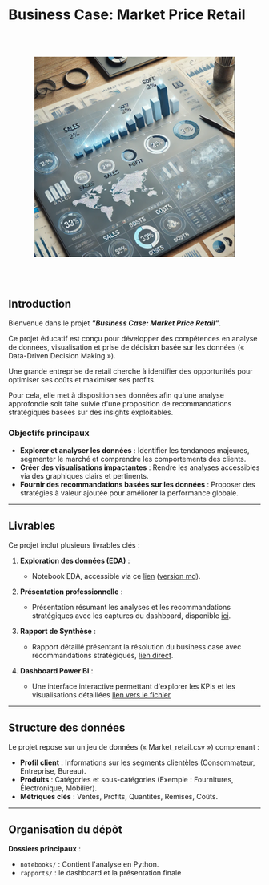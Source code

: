 # Business Case: Market Price Retail

<br><br>

<div align="center">
  <img src="./images/Intro Business Case.png" alt="Market Price Retail" width="400">
</div>

<br><br>

## Introduction

Bienvenue dans le projet ***"Business Case: Market Price Retail"***. 

Ce projet éducatif est conçu pour développer des compétences en analyse de données, visualisation et prise de décision basée sur les données (« Data-Driven Decision Making »).

Une grande entreprise de retail cherche à identifier des opportunités pour optimiser ses coûts et maximiser ses profits. 

Pour cela, elle met à disposition ses données afin qu'une analyse approfondie soit faite suivie d'une proposition de recommandations stratégiques basées sur des insights exploitables.

### Objectifs principaux

- **Explorer et analyser les données** : Identifier les tendances majeures, segmenter le marché et comprendre les comportements des clients.
- **Créer des visualisations impactantes** : Rendre les analyses accessibles via des graphiques clairs et pertinents.
- **Fournir des recommandations basées sur les données** : Proposer des stratégies à valeur ajoutée pour améliorer la performance globale.

---

## Livrables
Ce projet inclut plusieurs livrables clés :

1. **Exploration des données (EDA)** :
   - Notebook EDA, accessible via ce [lien](./notebooks/eda.ipynb) ([version md](./docs/eda.md)).

2. **Présentation professionnelle** :
   - Présentation résumant les analyses et les recommandations stratégiques avec les captures du dashboard, disponible [ici](./rapports/Présentation.pdf).

3. **Rapport de Synthèse** :
   - Rapport détaillé présentant la résolution du business case avec recommandations stratégiques, [lien direct](./rapports/rapport_synthese.md).

3. **Dashboard Power BI** :
   - Une interface interactive permettant d'explorer les KPIs et les visualisations détaillées [lien vers le fichier](./rapports/Market-Price-Retail.pbix)

---

## Structure des données
Le projet repose sur un jeu de données (« Market_retail.csv ») comprenant :
- **Profil client** : Informations sur les segments clientèles (Consommateur, Entreprise, Bureau).
- **Produits** : Catégories et sous-catégories (Exemple : Fournitures, Électronique, Mobilier).
- **Métriques clés** : Ventes, Profits, Quantités, Remises, Coûts.

---

## Organisation du dépôt

**Dossiers principaux** :
   - `notebooks/` : Contient l'analyse en Python.
   - `rapports/` : le dashboard et la présentation finale

